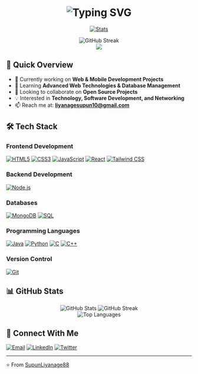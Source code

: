 <h1 align="center">
    <img src="https://readme-typing-svg.demolab.com?font=Fira+Code&weight=600&size=28&duration=4000&pause=1000&color=6C63FF&center=true&vCenter=true&random=false&width=435&lines=Hi+%F0%9F%91%8B+I'm+Supun;" alt="Typing SVG" />
</h1>
<p align="center">
    <a href="https://github.com/SupunLiyanage88?tab=repositories">
        <img alt="Stats" src="https://github-profile-summary-cards.vercel.app/api/cards/profile-details?username=SupunLiyanage88&theme=tokyonight"/>
    </a>
</p>
<div align="center">
    <img src="https://github-readme-streak-stats.herokuapp.com/?user=SupunLiyanage88&theme=tokyonight" alt="GitHub Streak"/>
</div>

<div align="center">
    <img src="https://komarev.com/ghpvc/?username=SupunLiyanage88&color=blueviolet&style=flat-square&label=Profile+Views" />
</div>

## 🎯 Quick Overview
- 🔭 Currently working on **Web & Mobile Development Projects**
- 🌱 Learning **Advanced Web Technologies & Database Management**
- 👯 Looking to collaborate on **Open Source Projects**
- 💡 Interested in **Technology, Software Development, and Networking**
- 📫 Reach me at: **liyanagesupun10@gmail.com**

## 🛠️ Tech Stack

### Frontend Development
[![HTML5](https://img.shields.io/badge/-HTML5-E34F26?style=flat-square&logo=html5&logoColor=white)]()
[![CSS3](https://img.shields.io/badge/-CSS3-1572B6?style=flat-square&logo=css3&logoColor=white)]()
[![JavaScript](https://img.shields.io/badge/-JavaScript-F7DF1E?style=flat-square&logo=javascript&logoColor=black)]()
[![React](https://img.shields.io/badge/-React-61DAFB?style=flat-square&logo=react&logoColor=black)]()
[![Tailwind CSS](https://img.shields.io/badge/-Tailwind_CSS-38B2AC?style=flat-square&logo=tailwind-css&logoColor=white)]()

### Backend Development
[![Node.js](https://img.shields.io/badge/-Node.js-339933?style=flat-square&logo=node.js&logoColor=white)]()

### Databases
[![MongoDB](https://img.shields.io/badge/-MongoDB-47A248?style=flat-square&logo=mongodb&logoColor=white)]()
[![SQL](https://img.shields.io/badge/-SQL-4479A1?style=flat-square&logo=mysql&logoColor=white)]()

### Programming Languages
[![Java](https://img.shields.io/badge/-Java-007396?style=flat-square&logo=java&logoColor=white)]()
[![Python](https://img.shields.io/badge/-Python-3776AB?style=flat-square&logo=python&logoColor=white)]()
[![C](https://img.shields.io/badge/-C-A8B9CC?style=flat-square&logo=c&logoColor=black)]()
[![C++](https://img.shields.io/badge/-C++-00599C?style=flat-square&logo=c%2B%2B&logoColor=white)]()

### Version Control
[![Git](https://img.shields.io/badge/-Git-F05032?style=flat-square&logo=git&logoColor=white)]()

## 📊 GitHub Stats
<div align="center">
  <img src="https://github-readme-stats.vercel.app/api?username=SupunLiyanage88&show_icons=true&theme=radical" alt="GitHub Stats" />
  <img src="https://github-readme-streak-stats.herokuapp.com/?user=SupunLiyanage88&theme=radical" alt="GitHub Streak" />
</div>

<div align="center">
  <img src="https://github-readme-stats.vercel.app/api/top-langs/?username=SupunLiyanage88&layout=compact&theme=radical" alt="Top Languages" />
</div>

## 🤝 Connect With Me
[![Email](https://img.shields.io/badge/-Email-D14836?style=flat-square&logo=gmail&logoColor=white)](mailto:liyanagesupun10@gmail.com)
[![LinkedIn](https://img.shields.io/badge/-LinkedIn-0077B5?style=flat-square&logo=linkedin&logoColor=white)]()
[![Twitter](https://img.shields.io/badge/-Twitter-1DA1F2?style=flat-square&logo=twitter&logoColor=white)]()

---
⭐️ From [SupunLiyanage88](https://github.com/SupunLiyanage88)
